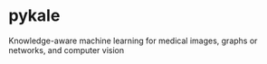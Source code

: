 # pykale
Knowledge-aware machine learning for medical images, graphs or networks, and computer vision
